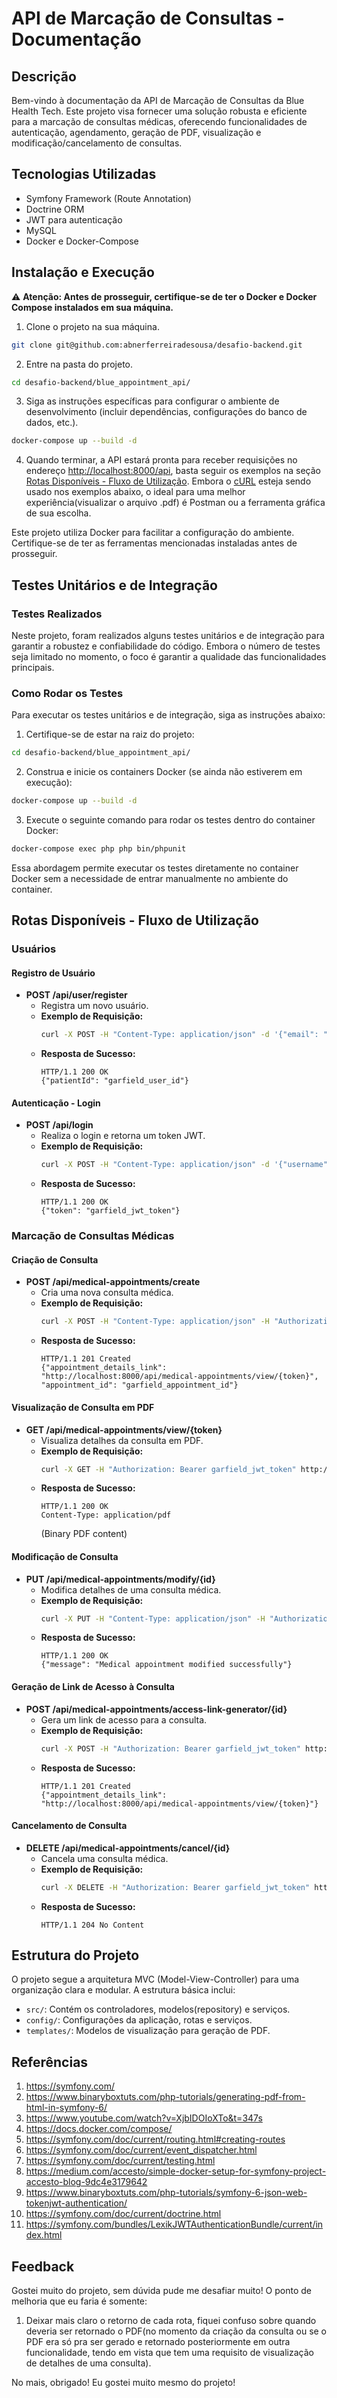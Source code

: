 # API de Marcação de Consultas - Documentação

## Descrição
Bem-vindo à documentação da API de Marcação de Consultas da Blue Health Tech. Este projeto visa fornecer uma solução robusta e eficiente para a marcação de consultas médicas, oferecendo funcionalidades de autenticação, agendamento, geração de PDF, visualização e modificação/cancelamento de consultas.

## Tecnologias Utilizadas
- Symfony Framework (Route Annotation)
- Doctrine ORM
- JWT para autenticação
- MySQL
- Docker e Docker-Compose

## Instalação e Execução
⚠️ **Atenção: Antes de prosseguir, certifique-se de ter o Docker e Docker Compose instalados em sua máquina.**

1. Clone o projeto na sua máquina.
```bash
git clone git@github.com:abnerferreiradesousa/desafio-backend.git
```

2. Entre na pasta do projeto.
```bash
cd desafio-backend/blue_appointment_api/
```

3. Siga as instruções específicas para configurar o ambiente de desenvolvimento (incluir dependências, configurações do banco de dados, etc.).
```bash
docker-compose up --build -d
```

4. Quando terminar, a API estará pronta para receber requisições no endereço [http://localhost:8000/api](http://localhost:8080/api), basta seguir os exemplos na seção [Rotas Disponíveis - Fluxo de Utilização](#registro-de-usuario). Embora o [cURL](https://curl.se/) esteja sendo usado nos exemplos abaixo, o ideal para uma melhor experiência(visualizar o arquivo .pdf) é Postman ou a ferramenta gráfica de sua escolha.

Este projeto utiliza Docker para facilitar a configuração do ambiente. Certifique-se de ter as ferramentas mencionadas instaladas antes de prosseguir.

## Testes Unitários e de Integração

### Testes Realizados

Neste projeto, foram realizados alguns testes unitários e de integração para garantir a robustez e confiabilidade do código. Embora o número de testes seja limitado no momento, o foco é garantir a qualidade das funcionalidades principais.

### Como Rodar os Testes

Para executar os testes unitários e de integração, siga as instruções abaixo:

1. Certifique-se de estar na raiz do projeto:
```bash
cd desafio-backend/blue_appointment_api/
```

2. Construa e inicie os containers Docker (se ainda não estiverem em execução):
```bash
docker-compose up --build -d
```

3. Execute o seguinte comando para rodar os testes dentro do container Docker:
```bash
docker-compose exec php php bin/phpunit
```

Essa abordagem permite executar os testes diretamente no container Docker sem a necessidade de entrar manualmente no ambiente do container.

## Rotas Disponíveis - Fluxo de Utilização

### Usuários
#### Registro de Usuário
- **POST /api/user/register**
  - Registra um novo usuário.
  - **Exemplo de Requisição:**
    ```bash
    curl -X POST -H "Content-Type: application/json" -d '{"email": "garfield@gmail.com", "sex": "M", "fullName": "Garfield", "birthDate": "1978-06-19", "password": "lasagna_lover"}' http://localhost:8000/api/user/register
    ```
  - **Resposta de Sucesso:**
    ```http
    HTTP/1.1 200 OK
    {"patientId": "garfield_user_id"}
    ```

#### Autenticação - Login
- **POST /api/login**
  - Realiza o login e retorna um token JWT.
  - **Exemplo de Requisição:**
    ```bash
    curl -X POST -H "Content-Type: application/json" -d '{"username": "garfield@gmail.com", "password": "lasagna_lover"}' http://localhost:8000/api/login
    ```
  - **Resposta de Sucesso:**
    ```http
    HTTP/1.1 200 OK
    {"token": "garfield_jwt_token"}
    ```

### Marcação de Consultas Médicas
#### Criação de Consulta
- **POST /api/medical-appointments/create**
  - Cria uma nova consulta médica.
  - **Exemplo de Requisição:**
    ```bash
    curl -X POST -H "Content-Type: application/json" -H "Authorization: Bearer garfield_jwt_token" -d '{"notes": "Em abril foi parar no hospital depois de comer muita lasagna.", "titleReason": "Check-up", "descriptionReason": "Checagem anual de saúde do Garfield", "appointmentDate": "2023-03-01", "patientId": "garfield_user_id"}' http://localhost:8000/api/medical-appointments/create
    ```
  - **Resposta de Sucesso:**
    ```http
    HTTP/1.1 201 Created
    {"appointment_details_link": "http://localhost:8000/api/medical-appointments/view/{token}", "appointment_id": "garfield_appointment_id"}
    ```

#### Visualização de Consulta em PDF
- **GET /api/medical-appointments/view/{token}**
  - Visualiza detalhes da consulta em PDF.
  - **Exemplo de Requisição:**
    ```bash
    curl -X GET -H "Authorization: Bearer garfield_jwt_token" http://localhost:8000/api/medical-appointments/view/{token}
    ```
  - **Resposta de Sucesso:**
    ```http
    HTTP/1.1 200 OK
    Content-Type: application/pdf
    ```
    (Binary PDF content)

#### Modificação de Consulta
- **PUT /api/medical-appointments/modify/{id}**
  - Modifica detalhes de uma consulta médica.
  - **Exemplo de Requisição:**
    ```bash
    curl -X PUT -H "Content-Type: application/json" -H "Authorization: Bearer garfield_jwt_token" -d '{"notes": "Em abril foi parar no hospital depois de comer muita lasagna. E depois disso o médico recomendou que ele fizesse mais exercícios", "titleReason": "Comeu demais de novo", "descriptionReason": "Check-up anual", "appointmentDate": "2023-03-01", "patientId": "garfield_user_id"}' http://localhost:8000/api/medical-appointments/modify/{id}
    ```
  - **Resposta de Sucesso:**
    ```http
    HTTP/1.1 200 OK
    {"message": "Medical appointment modified successfully"}
    ```

#### Geração de Link de Acesso à Consulta
- **POST /api/medical-appointments/access-link-generator/{id}**
  - Gera um link de acesso para a consulta.
  - **Exemplo de Requisição:**
    ```bash
    curl -X POST -H "Authorization: Bearer garfield_jwt_token" http://localhost:8000/api/medical-appointments/access-link-generator/{id}
    ```
  - **Resposta de Sucesso:**
    ```http
    HTTP/1.1 201 Created
    {"appointment_details_link": "http://localhost:8000/api/medical-appointments/view/{token}"}
    ```

#### Cancelamento de Consulta
- **DELETE /api/medical-appointments/cancel/{id}**
  - Cancela uma consulta médica.
  - **Exemplo de Requisição:**
    ```bash
    curl -X DELETE -H "Authorization: Bearer garfield_jwt_token" http://localhost:8000/api/medical-appointments/cancel/{id}
    ```
  - **Resposta de Sucesso:**
    ```http
    HTTP/1.1 204 No Content
    ```

## Estrutura do Projeto
O projeto segue a arquitetura MVC (Model-View-Controller) para uma organização clara e modular. A estrutura básica inclui:
- `src/`: Contém os controladores, modelos(repository) e serviços.
- `config/`: Configurações da aplicação, rotas e serviços.
- `templates/`: Modelos de visualização para geração de PDF.

## Referências

1. https://symfony.com/
2. https://www.binaryboxtuts.com/php-tutorials/generating-pdf-from-html-in-symfony-6/
3. https://www.youtube.com/watch?v=XjbIDOIoXTo&t=347s
4. https://docs.docker.com/compose/
5. https://symfony.com/doc/current/routing.html#creating-routes
6. https://symfony.com/doc/current/event_dispatcher.html
7. https://symfony.com/doc/current/testing.html
8. https://medium.com/accesto/simple-docker-setup-for-symfony-project-accesto-blog-9dc4e3179642
9. https://www.binaryboxtuts.com/php-tutorials/symfony-6-json-web-tokenjwt-authentication/
10. https://symfony.com/doc/current/doctrine.html
11. https://symfony.com/bundles/LexikJWTAuthenticationBundle/current/index.html

## Feedback
Gostei muito do projeto, sem dúvida pude me desafiar muito! O ponto de melhoria que eu faria é somente:

1. Deixar mais claro o retorno de cada rota, fiquei confuso sobre quando deveria ser retornado o PDF(no momento da criação da consulta ou se o PDF era só pra ser gerado e retornado posteriormente em outra funcionalidade, tendo em vista que tem uma requisito de visualização de detalhes de uma consulta).

No mais, obrigado! Eu gostei muito mesmo do projeto!